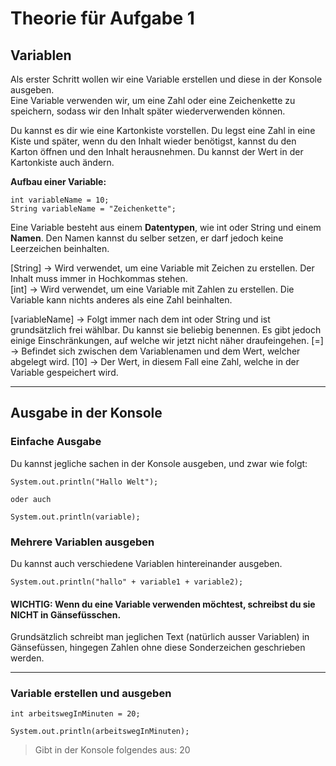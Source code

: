 # Theorie für Aufgabe 1

## Variablen

Als erster Schritt wollen wir eine Variable erstellen und diese in der Konsole ausgeben.  
Eine Variable verwenden wir, um eine Zahl oder eine Zeichenkette zu speichern, sodass wir den Inhalt später
wiederverwenden können.

Du kannst es dir wie eine Kartonkiste vorstellen. Du legst eine Zahl in eine Kiste und später, wenn du den Inhalt
wieder benötigst, kannst du den Karton öffnen und den Inhalt herausnehmen. Du kannst der Wert in der Kartonkiste auch
ändern.

**Aufbau einer Variable:**
```
int variableName = 10;
String variableName = "Zeichenkette";
```

Eine Variable besteht aus einem **Datentypen**, wie int oder String und einem **Namen**.
Den Namen kannst du selber setzen, er darf jedoch keine Leerzeichen beinhalten.

[String] -> Wird verwendet, um eine Variable mit Zeichen zu erstellen. Der Inhalt muss immer in Hochkommas
stehen.  
[int] -> Wird verwendet, um eine Variable mit Zahlen zu erstellen. Die Variable kann nichts anderes als eine Zahl
beinhalten.

[variableName] -> Folgt immer nach dem int oder String und ist grundsätzlich frei wählbar. Du kannst sie beliebig
benennen. Es gibt jedoch einige Einschränkungen, auf welche wir jetzt nicht näher draufeingehen.
[=] -> Befindet sich zwischen dem Variablenamen und dem Wert, welcher abgelegt wird.
[10] -> Der Wert, in diesem Fall eine Zahl, welche in der Variable gespeichert wird.

---

## Ausgabe in der Konsole

### Einfache Ausgabe
Du kannst jegliche sachen in der Konsole ausgeben, und zwar wie folgt:
```
System.out.println("Hallo Welt");

oder auch

System.out.println(variable);
```
### Mehrere Variablen ausgeben
Du kannst auch verschiedene Variablen hintereinander ausgeben.
```
System.out.println("hallo" + variable1 + variable2);
```

#### WICHTIG: Wenn du eine Variable verwenden möchtest, schreibst du sie NICHT in Gänsefüsschen.

Grundsätzlich schreibt man jeglichen Text (natürlich ausser Variablen) in Gänsefüssen, hingegen Zahlen ohne
diese Sonderzeichen geschrieben werden.

---

### Variable erstellen und ausgeben

```
int arbeitswegInMinuten = 20;

System.out.println(arbeitswegInMinuten);
```

> Gibt in der Konsole folgendes aus: 20
